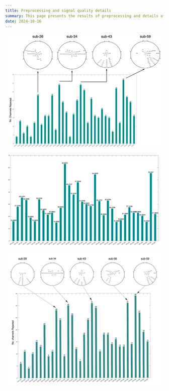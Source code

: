 ```yaml
---
title: Preprocessing and signal quality details
summary: This page presents the results of preprocessing and details of signal quality for restingstate, posttest data.
date: 2024-10-16
---
```



![Channel rejection barchart](ChansRej_Posttest_RS1.png "Figure 1: An overview of the number of channels rejected per participant for **Posttest Restingstate1**. For those participants with a high number of rejected channels, a topography presents the localisation of those channels rejected.")

![Time interval rejection barchart](TimeIntervals_Posttest_RS1.png "Figure 2: A summary of the total rejected time (in seconds) per participant for 11 participants (**Resting-state 1, Posttest**). The total rejected time for each participant is presented above each bar. This corresponds to the data rejected during the pre-MWF extreme data rejection. ")

![Channel rejection barchart](ChansRej_Posttest_RS2_topo_bar(1).jpg "Figure 3: An overview of the number of channels rejected per participant for **Posttest Restingstate2**. For those participants with a high number of rejected channels, a topography presents the localisation of those channels rejected.")
